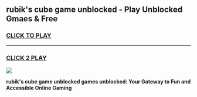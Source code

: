 
## rubik's cube game unblocked - Play Unblocked Gmaes & Free
<h3>
<a href="https://news.freeplayer.one?title=rubik's_cube_game_unblocked&ref=23F">CLICK TO PLAY</a></h3>
<hr>

<h3>
<a href="https://news.freeplayer.one?title=rubik's_cube_game_unblocked&ref=23F">CLICK 2 PLAY</a>
  
</h3>

<a href="https://news.freeplayer.one?title=rubik's_cube_game_unblocked&ref=23F/"><img src="https://clearcache.store/games.png"></a>


**rubik's cube game unblocked games unblocked: Your Gateway to Fun and Accessible Online Gaming**
